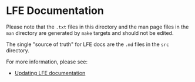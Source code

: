 # LFE Documentation

Please note that the ``.txt`` files in this directory and the man page files
in the ``man`` directory are generated by ``make`` targets and should not be
edited.

The single "source of truth" for LFE docs are the ``.md`` files in the
``src`` directory.

For more information, please see:

* [Updating LFE documentation](src/updating_docs.md)
